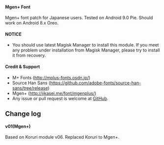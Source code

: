 #### Mgen+ Font

Mgen+ font patch for Japanese users.
Tested on Android 9.0 Pie. Should work on Android 8.x Oreo.

#### NOTICE

* You should use latest Magisk Manager to install this module. If you meet any problem under installation from Magisk Manager, please try to install it from recovery.

#### Credit & Support

* M+ Fonts (http://mplus-fonts.osdn.jp/)
* Source Han Sans (https://github.com/adobe-fonts/source-han-sans/tree/release)
* Mgen+ (http://jikasei.me/font/mgenplus/)
* Any issue or pull request is welcome at [GitHub](https://github.com/mlny/magisk-mgenplus-font).

## Change log

#### v01(Mgen+)
Based on Koruri module v06. Replaced Koruri to Mgen+.